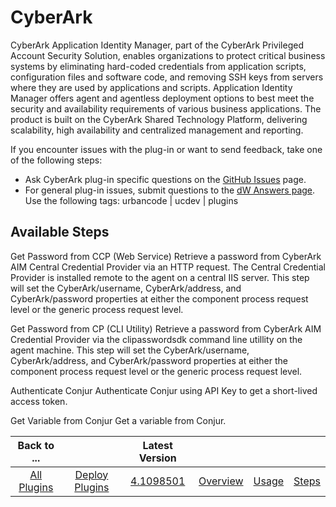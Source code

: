 
CyberArk
========

CyberArk Application Identity Manager, part of the CyberArk Privileged Account Security Solution, enables organizations to protect critical business systems by eliminating hard-coded credentials from application scripts, configuration files and software code, and removing SSH keys from servers where they are used by applications and scripts. Application Identity Manager offers agent and agentless deployment options to best meet the security and availability requirements of various business applications. The product is built on the CyberArk Shared Technology Platform, delivering scalability, high availability and centralized management and reporting.



If you encounter issues with the plug-in or want to send feedback, take one of the following steps:

* Ask CyberArk plug-in specific questions on the [GitHub Issues](https://github.com/cyberark/urbancode-conjur-aim/issues) page.
* For general plug-in issues, submit questions to the [dW Answers page](https://community.ibm.com/community/user/wasdevops/urbancode-discussion). Use the following tags: urbancode | ucdev | plugins


Available Steps
---------------

Get Password from CCP (Web Service) Retrieve a password from CyberArk AIM Central Credential Provider via an HTTP request. The Central Credential Provider is installed remote to the agent on a central IIS server. This step will set the CyberArk/username, CyberArk/address, and CyberArk/password properties at either the component process request level or the generic process request level.

Get Password from CP (CLI Utility) Retrieve a password from CyberArk AIM Credential Provider via the clipasswordsdk command line utillity on the agent machine. This step will set the CyberArk/username, CyberArk/address, and CyberArk/password properties at either the component process request level or the generic process request level.

Authenticate Conjur Authenticate Conjur using API Key to get a short-lived access token.

Get Variable from Conjur Get a variable from Conjur.



|Back to ...||Latest Version||||
| :---: | :---: | :---: | :---: | :---: | :---: |
|[All Plugins](../../index.md)|[Deploy Plugins](../README.md)|[4.1098501](https://raw.githubusercontent.com/UrbanCode/IBM-UCD-PLUGINS/main/files/cyberark/cyberark-4.1098501.zip)|[Overview](overview.md)|[Usage](usage.md)|[Steps](steps.md)|
